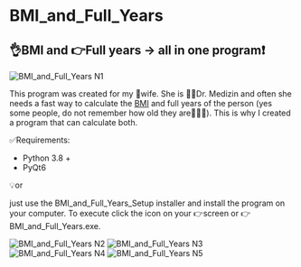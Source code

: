 # BMI_and_Full_Years
## 👌BMI and 👉Full years → all in one program❗

![BMI_and_Full_Years N1](https://user-images.githubusercontent.com/103309335/196673792-30637525-73f3-4644-89c5-d535c96a513a.PNG)

This program was created for my 💍wife. She is 👩‍⚕️Dr. Medizin and often she needs a fast way to calculate the [BMI](https://en.wikipedia.org/wiki/Body_mass_index) and full years of the person (yes some people, do not remember how old they are🧙🏼‍♂️). This is why I created a program that can calculate both.

✅Requirements:

- Python 3.8 +
- PyQt6

💡or 

just use the BMI_and_Full_Years_Setup installer and install the program on your computer. To execute click the icon on your 👉screen or 👉BMI_and_Full_Years.exe.

![BMI_and_Full_Years N2](https://user-images.githubusercontent.com/103309335/196673797-8cbe8f94-e486-4311-9d79-86c6b26bf477.PNG)
![BMI_and_Full_Years N3](https://user-images.githubusercontent.com/103309335/196673798-5e1d2c88-956e-4155-af3d-e19c468b2f9c.PNG)
![BMI_and_Full_Years N4](https://user-images.githubusercontent.com/103309335/196673800-7d29a9ea-ecc8-47cc-b532-6b39d30f8bd4.PNG)
![BMI_and_Full_Years N5](https://user-images.githubusercontent.com/103309335/196933158-25d89d18-4def-4313-8f4b-97a1c2bde9fe.PNG)
